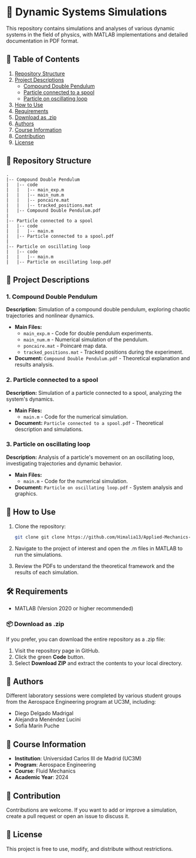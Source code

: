 # 🔬 Dynamic Systems Simulations

This repository contains simulations and analyses of various dynamic systems in the field of physics, with MATLAB implementations and detailed documentation in PDF format.

## 📑 Table of Contents

1. [Repository Structure](#-repository-structure)
2. [Project Descriptions](#-project-descriptions)
   - [Compound Double Pendulum](#1-compound-double-pendulum)
   - [Particle connected to a spool](#2-particle-connected-to-a-spool)
   - [Particle on oscillating loop](#3-particle-on-oscillating-loop)
3. [How to Use](#-how-to-use)
4. [Requirements](#%EF%B8%8F-requirements)
5. [Download as .zip](#-download-as-zip)
6. [Authors](#-authors)
7. [Course Information](#-course-information)
8. [Contribution](#-contribution)
9. [License](#-license)


## 📁 Repository Structure

```
.
|-- Compound Double Pendulum
|   |-- code
|   |   |-- main_exp.m
|   |   |-- main_num.m
|   |   |-- poncaire.mat
|   |   |-- tracked_positions.mat
|   |-- Compound Double Pendulum.pdf
|
|-- Particle connected to a spool
|   |-- code
|   |   |-- main.m
|   |-- Particle connected to a spool.pdf
|
|-- Particle on oscillating loop
|   |-- code
|   |   |-- main.m
|   |-- Particle on oscillating loop.pdf
```

## 📂 Project Descriptions

### 1. Compound Double Pendulum
**Description:** Simulation of a compound double pendulum, exploring chaotic trajectories and nonlinear dynamics.

- **Main Files:**
  - `main_exp.m` - Code for double pendulum experiments.
  - `main_num.m` - Numerical simulation of the pendulum.
  - `poncaire.mat` - Poincaré map data.
  - `tracked_positions.mat` - Tracked positions during the experiment.
- **Document:** `Compound Double Pendulum.pdf` - Theoretical explanation and results analysis.

### 2. Particle connected to a spool
**Description:** Simulation of a particle connected to a spool, analyzing the system's dynamics. 

- **Main Files:**
  - `main.m` - Code for the numerical simulation.
- **Document:** `Particle connected to a spool.pdf` - Theoretical description and simulations.

### 3. Particle on oscillating loop
**Description:** Analysis of a particle's movement on an oscillating loop, investigating trajectories and dynamic behavior.

- **Main Files:**
  - `main.m` - Code for the numerical simulation.
- **Document:** `Particle on oscillating loop.pdf` - System analysis and graphics.


## 🚀 How to Use
1. Clone the repository:
   ```bash
   git clone git clone https://github.com/Himalia13/Applied-Mechanics-Laboratory-Sessions-from-Aerospace-Engineering-UC3M
   ```
2. Navigate to the project of interest and open the .m files in MATLAB to run the simulations.

3. Review the PDFs to understand the theoretical framework and the results of each simulation.

## 🛠️ Requirements
- MATLAB (Version 2020 or higher recommended)

### 📦 Download as .zip
If you prefer, you can download the entire repository as a .zip file:

1. Visit the repository page in GitHub.
2. Click the green **Code** button.
3. Select **Download ZIP** and extract the contents to your local directory.

## 👥 Authors

Different laboratory sessions were completed by various student groups from the Aerospace Engineering program at UC3M, including:
- Diego Delgado Madrigal
- Alejandra Menéndez Lucini
- Sofía Marín Puche

## 📘 Course Information

- **Institution**: Universidad Carlos III de Madrid (UC3M)
- **Program**: Aerospace Engineering
- **Course**: Fluid Mechanics
- **Academic Year**: 2024

## 🤝 Contribution
Contributions are welcome. If you want to add or improve a simulation, create a pull request or open an issue to discuss it.

## 📄 License
This project is free to use, modify, and distribute without restrictions.
